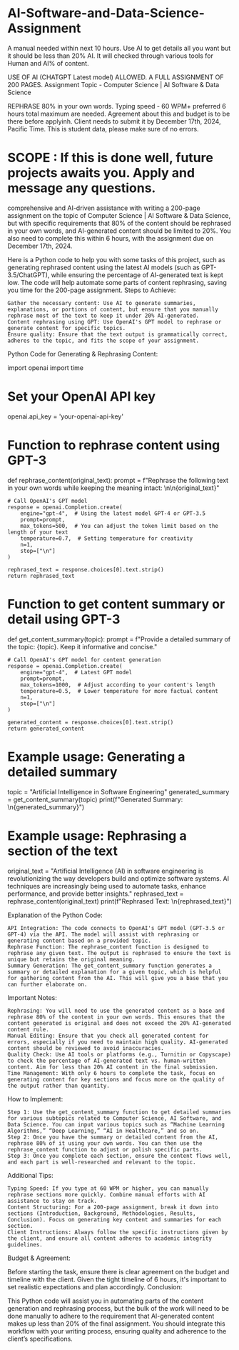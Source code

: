 # AI-Software-and-Data-Science-Assignment
A manual needed within next 10 hours. Use AI to get details all you want but it should be less than 20% AI. It will checked through various tools for Human and AI% of content.

USE OF AI (CHATGPT Latest model) ALLOWED.
A FULL ASSIGNMENT OF 200 PAGES.
Assignment Topic - Computer Science | AI Software & Data Science

REPHRASE 80% in your own words.
Typing speed - 60 WPM+ preferred
6 hours total maximum are needed.
Agreement about this and budget is to be there before applyinh.
Client needs to submit it by December 17th, 2024, Pacific Time.
This is student data, please make sure of no errors.

SCOPE : If this is done well, future projects awaits you. Apply and message any questions. 
=====================
comprehensive and AI-driven assistance with writing a 200-page assignment on the topic of Computer Science | AI Software & Data Science, but with specific requirements that 80% of the content should be rephrased in your own words, and AI-generated content should be limited to 20%. You also need to complete this within 6 hours, with the assignment due on December 17th, 2024.

Here is a Python code to help you with some tasks of this project, such as generating rephrased content using the latest AI models (such as GPT-3.5/ChatGPT), while ensuring the percentage of AI-generated text is kept low. The code will help automate some parts of content rephrasing, saving you time for the 200-page assignment.
Steps to Achieve:

    Gather the necessary content: Use AI to generate summaries, explanations, or portions of content, but ensure that you manually rephrase most of the text to keep it under 20% AI-generated.
    Content rephrasing using GPT: Use OpenAI's GPT model to rephrase or generate content for specific topics.
    Ensure quality: Ensure that the text output is grammatically correct, adheres to the topic, and fits the scope of your assignment.

Python Code for Generating & Rephrasing Content:

import openai
import time

# Set your OpenAI API key
openai.api_key = 'your-openai-api-key'

# Function to rephrase content using GPT-3
def rephrase_content(original_text):
    prompt = f"Rephrase the following text in your own words while keeping the meaning intact: \n\n{original_text}"

    # Call OpenAI's GPT model
    response = openai.Completion.create(
        engine="gpt-4",  # Using the latest model GPT-4 or GPT-3.5
        prompt=prompt,
        max_tokens=500,  # You can adjust the token limit based on the length of your text
        temperature=0.7,  # Setting temperature for creativity
        n=1,
        stop=["\n"]
    )

    rephrased_text = response.choices[0].text.strip()
    return rephrased_text

# Function to get content summary or detail using GPT-3
def get_content_summary(topic):
    prompt = f"Provide a detailed summary of the topic: {topic}. Keep it informative and concise."

    # Call OpenAI's GPT model for content generation
    response = openai.Completion.create(
        engine="gpt-4",  # Latest GPT model
        prompt=prompt,
        max_tokens=1000,  # Adjust according to your content's length
        temperature=0.5,  # Lower temperature for more factual content
        n=1,
        stop=["\n"]
    )

    generated_content = response.choices[0].text.strip()
    return generated_content

# Example usage: Generating a detailed summary
topic = "Artificial Intelligence in Software Engineering"
generated_summary = get_content_summary(topic)
print(f"Generated Summary: \n{generated_summary}")

# Example usage: Rephrasing a section of the text
original_text = "Artificial Intelligence (AI) in software engineering is revolutionizing the way developers build and optimize software systems. AI techniques are increasingly being used to automate tasks, enhance performance, and provide better insights."
rephrased_text = rephrase_content(original_text)
print(f"Rephrased Text: \n{rephrased_text}")

Explanation of the Python Code:

    API Integration: The code connects to OpenAI's GPT model (GPT-3.5 or GPT-4) via the API. The model will assist with rephrasing or generating content based on a provided topic.
    Rephrase Function: The rephrase_content function is designed to rephrase any given text. The output is rephrased to ensure the text is unique but retains the original meaning.
    Summary Generation: The get_content_summary function generates a summary or detailed explanation for a given topic, which is helpful for gathering content from the AI. This will give you a base that you can further elaborate on.

Important Notes:

    Rephrasing: You will need to use the generated content as a base and rephrase 80% of the content in your own words. This ensures that the content generated is original and does not exceed the 20% AI-generated content rule.
    Manual Editing: Ensure that you check all generated content for errors, especially if you need to maintain high quality. AI-generated content should be reviewed to avoid inaccuracies.
    Quality Check: Use AI tools or platforms (e.g., Turnitin or Copyscape) to check the percentage of AI-generated text vs. human-written content. Aim for less than 20% AI content in the final submission.
    Time Management: With only 6 hours to complete the task, focus on generating content for key sections and focus more on the quality of the output rather than quantity.

How to Implement:

    Step 1: Use the get_content_summary function to get detailed summaries for various subtopics related to Computer Science, AI Software, and Data Science. You can input various topics such as “Machine Learning Algorithms,” “Deep Learning,” “AI in Healthcare,” and so on.
    Step 2: Once you have the summary or detailed content from the AI, rephrase 80% of it using your own words. You can then use the rephrase_content function to adjust or polish specific parts.
    Step 3: Once you complete each section, ensure the content flows well, and each part is well-researched and relevant to the topic.

Additional Tips:

    Typing Speed: If you type at 60 WPM or higher, you can manually rephrase sections more quickly. Combine manual efforts with AI assistance to stay on track.
    Content Structuring: For a 200-page assignment, break it down into sections (Introduction, Background, Methodologies, Results, Conclusion). Focus on generating key content and summaries for each section.
    Client Instructions: Always follow the specific instructions given by the client, and ensure all content adheres to academic integrity guidelines.

Budget & Agreement:

Before starting the task, ensure there is clear agreement on the budget and timeline with the client. Given the tight timeline of 6 hours, it's important to set realistic expectations and plan accordingly.
Conclusion:

This Python code will assist you in automating parts of the content generation and rephrasing process, but the bulk of the work will need to be done manually to adhere to the requirement that AI-generated content makes up less than 20% of the final assignment. You should integrate this workflow with your writing process, ensuring quality and adherence to the client’s specifications.
